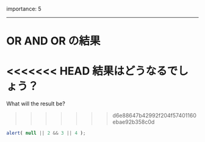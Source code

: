 importance: 5

---

# OR AND OR の結果

<<<<<<< HEAD
結果はどうなるでしょう？
=======
What will the result be?
>>>>>>> d6e88647b42992f204f57401160ebae92b358c0d

```js
alert( null || 2 && 3 || 4 );
```
